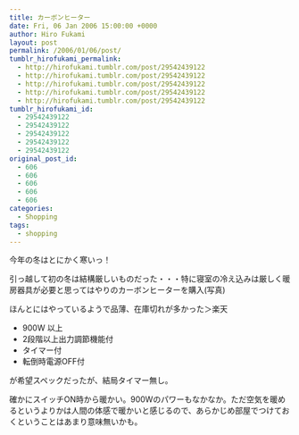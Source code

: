 ```yaml
---
title: カーボンヒーター
date: Fri, 06 Jan 2006 15:00:00 +0000
author: Hiro Fukami
layout: post
permalink: /2006/01/06/post/
tumblr_hirofukami_permalink:
  - http://hirofukami.tumblr.com/post/29542439122
  - http://hirofukami.tumblr.com/post/29542439122
  - http://hirofukami.tumblr.com/post/29542439122
  - http://hirofukami.tumblr.com/post/29542439122
  - http://hirofukami.tumblr.com/post/29542439122
tumblr_hirofukami_id:
  - 29542439122
  - 29542439122
  - 29542439122
  - 29542439122
  - 29542439122
original_post_id:
  - 606
  - 606
  - 606
  - 606
  - 606
categories:
  - Shopping
tags:
  - shopping
---
```

<div class="section">
  <p>
    今年の冬はとにかく寒いっ！
  </p>
  
  <p>
    引っ越して初の冬は結構厳しいものだった・・・特に寝室の冷え込みは厳しく暖房器具が必要と思ってはやりのカーボンヒーターを購入(写真)
  </p>
  
  <p>
    ほんとにはやっているようで品薄、在庫切れが多かった＞楽天
  </p>
  
  <ul>
    <li>
      900W 以上
    </li>
    <li>
      2段階以上出力調節機能付
    </li>
    <li>
      タイマー付
    </li>
    <li>
      転倒時電源OFF付
    </li>
  </ul>
  
  <p>
    が希望スペックだったが、結局タイマー無し。
  </p>
  
  <p>
    確かにスイッチON時から暖かい。900Wのパワーもなかなか。ただ空気を暖めるというよりかは人間の体感で暖かいと感じるので、あらかじめ部屋でつけておくということはあまり意味無いかも。
  </p>
</div>